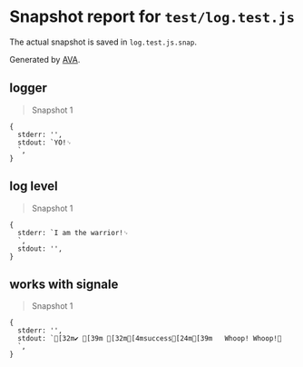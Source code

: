 # Snapshot report for `test/log.test.js`

The actual snapshot is saved in `log.test.js.snap`.

Generated by [AVA](https://ava.li).

## logger

> Snapshot 1

    {
      stderr: '',
      stdout: `YO!␊
      `,
    }

## log level

> Snapshot 1

    {
      stderr: `I am the warrior!␊
      `,
      stdout: '',
    }

## works with signale

> Snapshot 1

    {
      stderr: '',
      stdout: `[32m✔ [39m [32m[4msuccess[24m[39m   Whoop! Whoop!␊
      `,
    }
